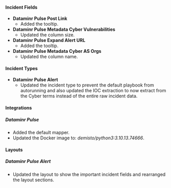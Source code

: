 
#### Incident Fields

- **Dataminr Pulse Post Link**
  - Added the tooltip.
- **Dataminr Pulse Metadata Cyber Vulnerabilities**
  - Updated the column size.
- **Dataminr Pulse Expand Alert URL**
  - Added the tooltip.
- **Dataminr Pulse Metadata Cyber AS Orgs**
  - Updated the column name.

#### Incident Types

- **Dataminr Pulse Alert**
  - Updated the incident type to prevent the default playbook from autorunning and also updated the IOC extraction to now extract from the Cyber terms instead of the entire raw incident data.

#### Integrations

##### Dataminr Pulse

- Added the default mapper.
- Updated the Docker image to: *demisto/python3:3.10.13.74666*.

#### Layouts

##### Dataminr Pulse Alert

- Updated the layout to show the important incident fields and rearranged the layout sections.
